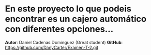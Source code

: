 # En este proyecto lo que podeis encontrar es un cajero automático con diferentes opciones...

**Autor**: Daniel Cadenas Dominguez (Great student)
**GitHub**: https://github.com/DanyCarter/Examen-T-2.git